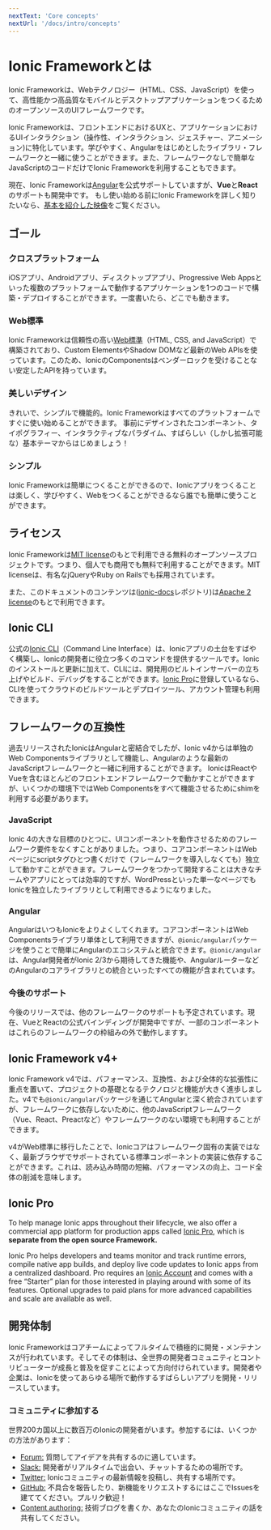 ```yaml
---
nextText: 'Core concepts'
nextUrl: '/docs/intro/concepts'
---
```


# Ionic Frameworkとは

<!-- TOC goes here -->

<p class="intro" markdown="1">
Ionic Frameworkは、Webテクノロジー（HTML、CSS、JavaScript）を使って、高性能かつ高品質なモバイルとデスクトップアプリケーションをつくるためのオープンソースのUIフレームワークです。
</p>
<p class="intro" markdown="1">
Ionic Frameworkは、フロントエンドにおけるUXと、アプリケーションにおけるUIインタラクション（操作性、インタラクション、ジェスチャー、アニメーション)に特化しています。学びやすく、Angularをはじめとしたライブラリ・フレームワークと一緒に使うことができます。また、フレームワークなしで簡単なJavaScriptのコードだけでIonic Frameworkを利用することもできます。
</p>
<p class="intro" markdown="1">
現在、Ionic Frameworkは<a href="https://angular.io/" target="_blank">Angular</a>を公式サポートしていますが、<strong>Vue</strong>と<strong>React</strong>のサポートも開発中です。 もし使い始める前にIonic Frameworkを詳しく知りたいなら、<a href="https://youtu.be/p3AN3igqiRc" target="_blank">基本を紹介した映像</a>をご覧ください。
</p>

## ゴール

### クロスプラットフォーム

iOSアプリ、Androidアプリ、ディスクトップアプリ、Progressive Web Appsといった複数のプラットフォームで動作するアプリケーションを1つのコードで構築・デプロイすることができます。一度書いたら、どこでも動きます。

### Web標準

Ionic Frameworkは信頼性の高い[Web標準](/docs/faq/glossary#web-standards)（HTML, CSS, and JavaScript）で構築されており、Custom ElementsやShadow DOMなど最新のWeb APIsを使っています。このため、IonicのComponentsはベンダーロックを受けることない安定したAPIを持っています。

### 美しいデザイン

きれいで、シンプルで機能的。Ionic Frameworkはすべてのプラットフォームですぐに使い始めることができます。
事前にデザインされたコンポーネント、タイポグラフィー、インタラクティブなパラダイム、すばらしい（しかし拡張可能な）基本テーマからはじめましょう！

### シンプル

Ionic Frameworkは簡単につくることができるので、Ionicアプリをつくることは楽しく、学びやすく、Webをつくることができるなら誰でも簡単に使うことができます。

## ライセンス

Ionic Frameworkは<a href="https://opensource.org/licenses/MIT" target="_blank">MIT license</a>のもとで利用できる無料のオープンソースプロジェクトです。つまり、個人でも商用でも無料で利用することができます。MIT licenseは、有名なjQueryやRuby on Railsでも採用されています。

また、このドキュメントのコンテンツは(<a href="https://github.com/ionic-team/ionic-docs" target="_blank">ionic-docs</a>レポジトリ)は<a href="https://www.apache.org/licenses/LICENSE-2.0" target="_blank">Apache 2 license</a>のもとで利用できます。

## Ionic CLI

公式の[Ionic CLI](/docs/cli)（Command Line Interface）は、Ionicアプリの土台をすばやく構築し、Ionicの開発者に役立つ多くのコマンドを提供するツールです。Ionicのインストールと更新に加えて、CLIには、開発用のビルトインサーバーの立ち上げやビルド、デバッグをすることができます。[Ionic Pro](#ionic-pro)に登録しているなら、CLIを使ってクラウドのビルドツールとデプロイツール、アカウント管理も利用できます。

## フレームワークの互換性

過去リリースされたIonicはAngularと密結合でしたが、Ionic v4からは単独のWeb Componentsライブラリとして機能し、Angularのような最新のJavaScriptフレームワークと一緒に利用することができます。
IonicはReactやVueを含むほとんどのフロントエンドフレームワークで動かすことができますが、いくつかの環境下ではWeb Componentsをすべて機能させるためにshimを利用する必要があります。

### JavaScript

Ionic 4の大きな目標のひとつに、UIコンポーネントを動作させるためのフレームワーク要件をなくすことがありました。つまり、コアコンポーネントはWebページにscriptタグひとつ書くだけで（フレームワークを導入しなくても）独立して動かすことができます。フレームワークをつかって開発することは大きなチームやアプリにとっては効率的ですが、WordPressといった単一なページでもIonicを独立したライブラリとして利用できるようになりました。

### Angular

AngularはいつもIonicをよりよくしてくれます。コアコンポーネントはWeb Componentsライブラリ単体として利用できますが、`@ionic/angular`パッケージを使うことで簡単にAngularのエコシステムと統合できます。`@ionic/angular`は、Angular開発者がIonic 2/3から期待してきた機能や、AngularルーターなどのAngularのコアライブラリとの統合といったすべての機能が含まれています。

### 今後のサポート

今後のリリースでは、他のフレームワークのサポートも予定されています。現在、VueとReactの公式バインディングが開発中ですが、一部のコンポーネントはこれらのフレームワークの枠組みの外で動作しますす。

## Ionic Framework v4+

Ionic Framework v4では、パフォーマンス、互換性、および全体的な拡張性に重点を置いて、プロジェクトの基礎となるテクノロジと機能が大きく進歩しました。v4でも`@ionic/angular`パッケージを通じてAngularと深く統合されていますが、フレームワークに依存しないために、他のJavaScriptフレームワーク（Vue、React、Preactなど）やフレームワークのない環境でも利用することができます。

v4がWeb標準に移行したことで、Ionicコアはフレームワーク固有の実装ではなく、最新ブラウザでサポートされている標準コンポーネントの実装に依存することができます。これは、読み込み時間の短縮、パフォーマンスの向上、コード全体の削減を意味します。

## Ionic Pro

To help manage Ionic apps throughout their lifecycle, we also offer a commercial app platform for production apps called <a href="https://ionicframework.com/pro" target="_blank">Ionic Pro</a>, which is <strong>separate from the open source Framework.</strong>

Ionic Pro helps developers and teams monitor and track runtime errors, compile native app builds, and deploy live code updates to Ionic apps from a centralized dashboard. Pro requires an <a href="https://dashboard.ionicframework.com/signup" target="_blank">Ionic Account</a> and comes with a free “Starter” plan for those interested in playing around with some of its features. Optional upgrades to paid plans for more advanced capabilities and scale are available as well.

## 開発体制

Ionic Frameworkはコアチームによってフルタイムで積極的に開発・メンテナンスが行われています。そしてその体制は、全世界の開発者コミュニティとコントリビューターが成長と普及を促すことによって方向付けられています。開発者や企業は、Ionicを使ってあらゆる場所で動作するすばらしいアプリを開発・リリースしています。

### コミュニティに参加する

世界200カ国以上に数百万のIonicの開発者がいます。参加するには、いくつかの方法があります：

* <a href="https://forum.ionicframework.com/" target="_blank">Forum:</a> 質問してアイデアを共有するのに適しています。
* <a href="https://ionicworldwide.herokuapp.com/" target="_blank">Slack:</a> 開発者がリアルタイムで出会い、チャットするための場所です。
* <a href="https://twitter.com/Ionicframework" target="_blank">Twitter:</a> Ionicコミュニティの最新情報を投稿し、共有する場所です。
* <a href="https://github.com/ionic-team/ionic" target="_blank">GitHub:</a> 不具合を報告したり、新機能をリクエストするにはここでIssuesを建ててください。プルリク歓迎！
* <a href="https://ionicframework.com/contributors" target="_blank">Content authoring:</a> 技術ブログを書くか、あなたのIonicコミュニティの話を共有してください。
